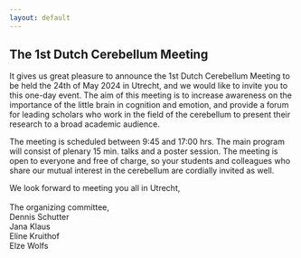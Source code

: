 ```yaml
---
layout: default
---
```


<!-- ## News / Announcements

- <a href="./registration" style="color: black"><strong> Conference registration still open -- register now!  </strong></a>

- <a href="./slack" style="color: black"><strong> Follow ECVP '22 and interact online -- join our Slack workspace!  </strong></a>

- <a href="./illusion_demo_night" style="color: black"><strong> August 30th: Illusion & Demo Night -- See our program! </strong></a>

- <a href="./muzieum" style="color: black"><strong> Book a guided tour with the MuZIEum & visit the Donders Citylab </strong></a> -->

## The 1st Dutch Cerebellum Meeting

It gives us great pleasure to announce the <span> 1st Dutch Cerebellum Meeting </span> to be held the 24th of May 2024 in Utrecht, and we would like to invite you to this one-day event.
The aim of this meeting is to increase awareness on the importance of the little brain in cognition and emotion, and provide a forum for leading scholars who work in the field of the cerebellum to present their research to a broad academic audience.

<!--
<div class="doublecolumn">
<div class="col-small">
   <a href="https://www.uu.nl/en/organisation/experimental-psychology"><img src="../assets/img/UU_logo_2021_EN_BLACK2.png" alt="Utrecht University" width="400"/></a>
</div>
<div class="col-small">
   <a href="https://www.uu.nl/en/organisation/experimental-psychology"><img src="../assets/img/UU_logo_2021_EN_BLACK2.png" alt="Utrecht University" width="400"/></a>
</div>
</div>

<div class="doublecolumn">
<div class="col-small">
   <a href="https://www.uu.nl/en/organisation/experimental-psychology"><img src="../assets/img/UU_logo_2021_EN_BLACK2.png" alt="Utrecht University" width="400"/></a>
</div>
<div class="col-small">
   <a href="https://www.uu.nl/en/organisation/experimental-psychology"><img src="../assets/img/UU_logo_2021_EN_BLACK2.png" alt="Utrecht University" width="400"/></a>
</div>
</div>
-->

The meeting is scheduled between 9:45 and 17:00 hrs. The main program will consist of plenary 15 min. talks and a poster session. The meeting is open to everyone and free of charge, so your students and colleagues who share our mutual interest in the cerebellum are cordially invited as well.

We look forward to meeting you all in Utrecht, <br><br>
The organizing committee,<br>
Dennis Schutter <br>
Jana Klaus <br>
Eline Kruithof <br>
Elze Wolfs

<br>
<br>
<br>


<!-- add twitter/social media buttons!
-->


<!--
<a class="twitter-timeline" href="https://twitter.com/elzewolfs?ref_src=twsrc%5Etfw">Tweets by elzewolfs</a> <script async src="https://platform.twitter.com/widgets.js" charset="utf-8"></script>
<br>
<br>
<br>
<br>
<br>



<!-- <div class="sidebar">

<a class="twitter-timeline" data-width="500" data-height="500" href="https://twitter.com/ecvp2022?ref_src=twsrc%5Etfw">Tweets by ecvp2021</a> <script async src="https://platform.twitter.com/widgets.js" charset="utf-8"></script>

</div> -->
